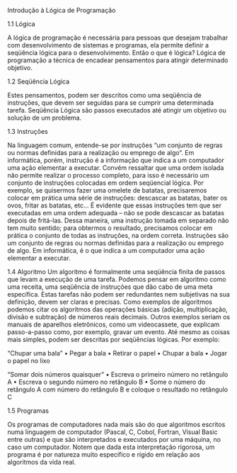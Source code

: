 Introdução à Lógica de Programação

1.1 Lógica

A lógica de programação é necessária para pessoas que desejam trabalhar com
desenvolvimento de sistemas e programas, ela permite definir a seqüência lógica para o
desenvolvimento.
Então o que é lógica?
Lógica de programação  a técnica de encadear pensamentos para atingir determinado
objetivo.

1.2 Seqüência Lógica

Estes pensamentos, podem ser descritos como uma seqüência de instruções, que devem ser
seguidas para se cumprir uma determinada tarefa.
Seqüência Lógica são passos executados até atingir um objetivo ou solução de um
problema.

1.3 Instruções

Na linguagem comum, entende-se por instruções “um conjunto de regras ou normas
definidas para a realização ou emprego de algo”.
Em informática, porém, instrução é a informação que indica a um computador uma ação
elementar a executar.
Convém ressaltar que uma ordem isolada não permite realizar o processo completo, para isso
é necessário um conjunto de instruções colocadas em ordem seqüencial lógica.
Por exemplo, se quisermos fazer uma omelete de batatas, precisaremos colocar em prática
uma série de instruções: descascar as batatas, bater os ovos, fritar as batatas, etc...
É evidente que essas instruções tem que ser executadas em uma ordem adequada – não se
pode descascar as batatas depois de fritá-las.
Dessa maneira, uma instrução tomada em separado não tem muito sentido; para obtermos o
resultado, precisamos colocar em prática o conjunto de todas as instruções, na ordem correta.
Instruções são um conjunto de regras ou normas definidas para a realização ou
emprego de algo. Em informática, é o que indica a um computador uma ação elementar
a executar.


1.4 Algoritmo
Um algoritmo é formalmente uma seqüência finita de passos que levam a execução de uma
tarefa. Podemos pensar em algoritmo como uma receita, uma seqüência de instruções que dão
cabo de uma meta específica. Estas tarefas não podem ser redundantes nem subjetivas na sua
definição, devem ser claras e precisas.
Como exemplos de algoritmos podemos citar os algoritmos das operações básicas (adição,
multiplicação, divisão e subtração) de números reais decimais. Outros exemplos seriam os
manuais de aparelhos eletrônicos, como um videocassete, que explicam passo-a-passo como, por
exemplo, gravar um evento.
Até mesmo as coisas mais simples, podem ser descritas por seqüências lógicas. Por exemplo:

“Chupar uma bala”
	• Pegar a bala
	• Retirar o papel
	• Chupar a bala
	• Jogar o papel no lixo

“Somar dois números quaisquer”
	• Escreva o primeiro número no retângulo A
	• Escreva o segundo número no retângulo B
	• Some o número do retângulo A com número do retângulo B e coloque o resultado no retângulo C


1.5 Programas

Os programas de computadores nada mais são do que algoritmos escritos numa linguagem de
computador (Pascal, C, Cobol, Fortran, Visual Basic entre outras) e que são interpretados e
executados por uma máquina, no caso um computador. Notem que dada esta interpretação
rigorosa, um programa é por natureza muito específico e rígido em relação aos algoritmos da vida
real. 